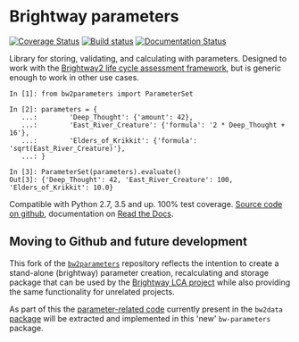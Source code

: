 # Brightway parameters

[![Coverage Status](https://coveralls.io/repos/github/dgdekoning/bw-parameters/badge.svg?branch=master)](https://coveralls.io/github/dgdekoning/bw-parameters?branch=master) [![Build status](https://ci.appveyor.com/api/projects/status/74g4vih17u45e33y?svg=true)](https://ci.appveyor.com/project/dgdekoning/bw-parameters)
 [![Documentation Status](https://readthedocs.org/projects/brightway2-parameters/badge/?version=latest)](http://brightway2-parameters.readthedocs.io/?badge=latest)

Library for storing, validating, and calculating with parameters. Designed to work with the [Brightway2 life cycle assessment framework](https://brightwaylca.org), but is generic enough to work in other use cases.

    In [1]: from bw2parameters import ParameterSet

    In [2]: parameters = {
       ...:        'Deep_Thought': {'amount': 42},
       ...:        'East_River_Creature': {'formula': '2 * Deep_Thought + 16'},
       ...:        'Elders_of_Krikkit': {'formula': 'sqrt(East_River_Creature)'},
       ...: }

    In [3]: ParameterSet(parameters).evaluate()
    Out[3]: {'Deep_Thought': 42, 'East_River_Creature': 100, 'Elders_of_Krikkit': 10.0}

Compatible with Python 2.7, 3.5 and up. 100% test coverage. [Source code on github](https://github.com/dgdekoning/bw-parameters), documentation on [Read the Docs](https://brightway2-parameters.readthedocs.io/).

## Moving to Github and future development

This fork of the [`bw2parameters`](https://bitbucket.org/cmutel/brightway2-parameters) repository reflects the intention
to create a stand-alone (brightway) parameter creation, recalculating and storage package that can be used by the
[Brightway LCA project](https://github.com/brightway-lca) while also providing the same functionality for unrelated
projects.

As part of this the [parameter-related code](https://bitbucket.org/cmutel/brightway2-data/src/default/bw2data/parameters.py)
currently present in the `bw2data` [package](https://bitbucket.org/cmutel/brightway2-data) will be extracted and
implemented in this 'new' `bw-parameters` package.

